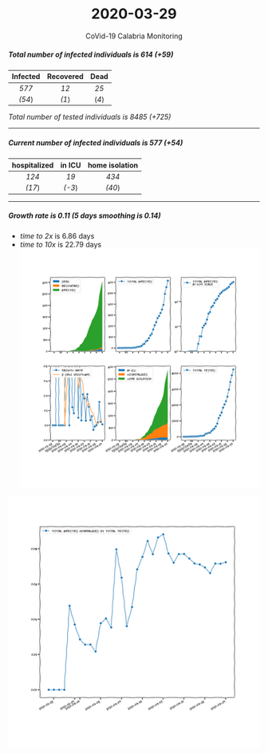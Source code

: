 <div align='center'>

# 2020-03-29
CoVid-19 Calabria Monitoring
</div>

##### Total number of infected individuals is 614 (+59)
Infected | Recovered | Dead
:---: | :---: | :---:
*577* | *12* | *25*
*(54*) | *(1*) | (*4*)

*Total number of tested individuals is 8485 (+725)*
***
##### Current number of infected individuals is 577 (+54)
hospitalized | in ICU | home isolation
:---: | :---: | :---:
*124* |*19* |*434*
*(17*) |*(-3*) |*(40*)
***
##### Growth rate is 0.11 (5 days smoothing is 0.14)
- *time to 2x* is 6.86 days
- *time to 10x* is 22.79 days
![stats][stats]

![infected_normalized][infected_normalized]

[stats]: stats_Calabria.png
[infected_normalized]: infected_normalized_Calabria.png
